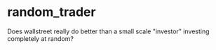# random_trader
Does wallstreet really do better than a small scale "investor" investing completely at random?

